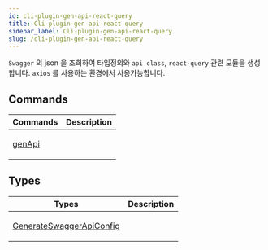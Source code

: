 ```yaml
---
id: cli-plugin-gen-api-react-query
title: Cli-plugin-gen-api-react-query
sidebar_label: Cli-plugin-gen-api-react-query
slug: /cli-plugin-gen-api-react-query
---
```






`Swagger` 의 json 을 조회하여 타입정의와 `api class`, `react-query` 관련 모듈을 생성합니다. `axios` 를 사용하는 환경에서 사용가능합니다.




## Commands

<table>
<thead>
<tr>
<th>Commands</th>
<th>Description</th>
</tr>
</thead>
<tbody>
<tr><td>

[genApi](./cli-plugin-gen-api-react-query.genapi)

</td>


<td>



</td></tr>
</tbody>
</table>



## Types

<table>
<thead>
<tr>
<th>Types</th>
<th>Description</th>
</tr>
</thead>
<tbody>
<tr><td>

[GenerateSwaggerApiConfig](./cli-plugin-gen-api-react-query.generateswaggerapiconfig)

</td>


<td>



</td></tr>
</tbody>
</table>


